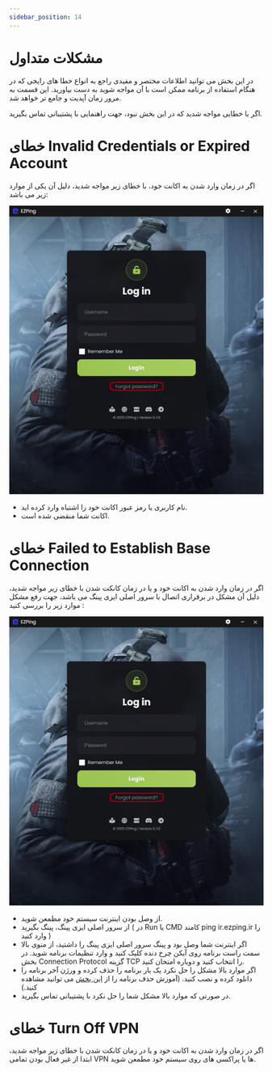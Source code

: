 ```yaml
---
sidebar_position: 14
---
```


# مشکلات متداول

در این بخش می توانید اطلاعات مختصر و مفیدی راجع به انواع خطا های رایجی که در هنگام استفاده از برنامه ممکن است با آن مواجه شوید به دست بیاورید. این قسمت به مرور زمان آپدیت و جامع تر خواهد شد. 

اگر با خطایی مواجه شدید که در این بخش نبود، جهت راهنمایی با پشتیبانی تماس بگیرید.





# خطای Invalid Credentials or Expired Account

اگر در زمان وارد شدن به اکانت خود، با خطای زیر مواجه شدید، دلیل آن یکی از موارد زیر می باشد: 


![winver-run](./img/reset-pw-0.png)

- نام کاربری یا رمز عبور اکانت خود را اشتباه وارد کرده اید.
- اکانت شما منقضی شده است.




# خطای Failed to Establish Base Connection

اگر در زمان وارد شدن به اکانت خود و یا در زمان کانکت شدن با خطای زیر مواجه شدید، دلیل آن مشکل در برقراری اتصال با سرور اصلی ایزی پینگ می باشد، جهت رفع مشکل موارد زیر را بررسی کنید : 

![winver-run](./img/reset-pw-0.png)


- از وصل بودن اینترنت سیستم خود مطمعن شوید.
- از سرور اصلی ایزی پینگ، پینگ بگیرید ( در Run یا CMD کامند ping ir.ezping.ir را وارد کنید )
- اگر اینترنت شما وصل بود و پینگ سرور اصلی ایزی پینگ را داشتید، از منوی بالا سمت راست برنامه روی آیکن چرخ دنده کلیک کنید و وارد تنظیمات برنامه شوید. در بخش Connection Protocol گزینه TCP را انتخاب کنید و دوباره امتحان کنید.
- اگر موارد بالا مشکل را حل نکرد یک بار برنامه را حذف کرده و ورژن آخر برنامه را دانلود کرده و نصب کنید. (آموزش حذف برنامه را از [این بخش](https://docs.ezping.ir/uninstallationguide) می توانید مشاهده کنید.)
- در صورتی که موارد بالا مشکل شما را حل نکرد با پشتیبانی تماس بگیرید.



# خطای Turn Off VPN

اگر در زمان وارد شدن به اکانت خود و یا در زمان کانکت شدن با خطای زیر مواجه شدید، ابتدا از غیر فعال بودن تمامی VPN ها یا پراکسی های روی سیستم خود مطمعن شوید. 


